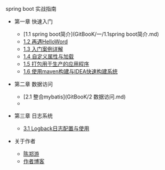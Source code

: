 spring boot 实战指南
* 第一章 快速入门
    * [1.1 spring boot简介](GitBooK/一/1.1spring boot简介.md)
    * [1.2 再遇HelloWord](GitBooK/一/1.2再遇HelloWord.md)
    * [1.3 入门案例详解](GitBooK/一/1.3入门案例详解.md)
    * [1.4 自定义属性与加载](GitBooK/一/1.4自定义属性与加载.md)
    * [1.5 打包用于生产的应用程序](GitBooK/一/1.5打包用于生产的应用程序.md)
    * [1.6 使用maven构建与IDEA快速构建系统](GitBooK/一/1.6使用maven构建与IDEA快速构建系统.md)
* 第二章 数据访问
    * [2.1 整合mybatis](GitBooK/2 数据访问.md)
    * 
 
    
    
* 第三章 日志系统 
    * [3.1 Logback日志配置与使用](GitBooK/三/1.3Logback日志配置.md)
    
    
    
    
    
    
    
    
* 关于作者  
   * [陈郑游](https://github.com/AndyCZY/AndyCZY.github.io/blob/master/README.md)   
   * [作者博客](http://blog.csdn.net/javawebrookie)